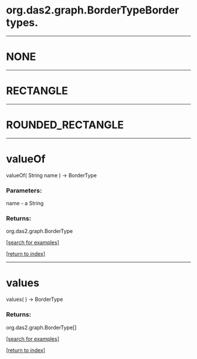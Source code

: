 # org.das2.graph.BorderTypeBorder types.
***
<a name="NONE"></a>
# NONE



***
<a name="RECTANGLE"></a>
# RECTANGLE



***
<a name="ROUNDED_RECTANGLE"></a>
# ROUNDED_RECTANGLE



***
<a name="valueOf"></a>
# valueOf
valueOf( String name ) &rarr; BorderType



### Parameters:
name - a String

### Returns:
org.das2.graph.BorderType


<a href="https://github.com/autoplot/dev/search?q=valueOf&unscoped_q=valueOf">[search for examples]</a>

<a href="https://github.com/autoplot/documentation/blob/master/javadoc/index-all.md">[return to index]</a>

***
<a name="values"></a>
# values
values(  ) &rarr; BorderType



### Returns:
org.das2.graph.BorderType[]


<a href="https://github.com/autoplot/dev/search?q=values&unscoped_q=values">[search for examples]</a>

<a href="https://github.com/autoplot/documentation/blob/master/javadoc/index-all.md">[return to index]</a>

